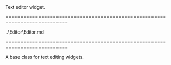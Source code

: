 <!--**
/*-------------------------------------------
    Auto-generated file. Do not modify.
-------------------------------------------

**-->
<!--d-->Text editor widget.<!--/d-->
===========================================================================
<!--hidden--><!--/hidden-->
<!--inherits-->..\Editor\Editor.md<!--/inherits-->
===========================================================================

<!--shortDescription-->
A base class for text editing widgets.
<!--/shortDescription-->

<!--fullDescription-->

<!--/fullDescription-->